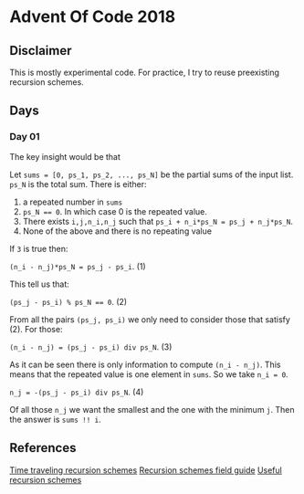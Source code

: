# Advent Of Code 2018

## Disclaimer

This is mostly experimental code. For practice, I try to reuse preexisting
recursion schemes.

## Days

### Day 01

The key insight would be that

Let `sums = [0, ps_1, ps_2, ..., ps_N]` be the partial sums of the input list.
`ps_N` is the total sum. There is either:

1. a repeated number in `sums`
2. `ps_N == 0`. In which case 0 is the repeated value.
3. There exists `i,j,n_i,n_j` such that `ps_i + n_i*ps_N = ps_j + n_j*ps_N`.
4. None of the above and there is no repeating value

If `3` is true then:

`(n_i - n_j)*ps_N = ps_j - ps_i`. (1)

This tell us that:

`(ps_j - ps_i) % ps_N == 0`. (2)

From all the pairs `(ps_j, ps_i)` we only need to consider those that satisfy
(2). For those:

`(n_i - n_j) = (ps_j - ps_i) div ps_N`. (3)

As it can be seen there is only information to compute `(n_i - n_j)`. This means
that the repeated value is one element in `sums`. So we take `n_i = 0`.

`n_j = -(ps_j - ps_i) div ps_N`. (4)

Of all those `n_j` we want the smallest and the one with the minimum `j`. Then the
answer is `sums !! i`.

## References

[Time traveling recursion schemes](https://jtobin.io/time-traveling-recursion)
[Recursion schemes field guide](http://comonad.com/reader/2009/recursion-schemes/)
[Useful recursion schemes](https://medium.com/@jaredtobin/a-tour-of-some-useful-recursive-types-8fa8e423b5b9)
